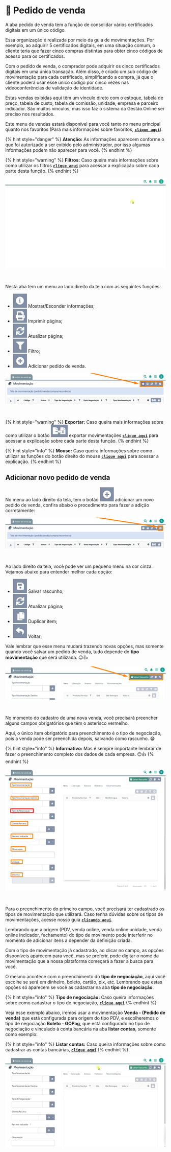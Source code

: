 # 📄 Pedido de venda

A aba pedido de venda tem a função de consolidar vários certificados digitais em um único código. 

Essa organização é realizada por meio da guia de movimentações. Por exemplo, ao adquirir 5 certificados digitais, em uma situação comum, o cliente teria que fazer cinco compras distintas para obter cinco códigos de acesso para os certificados. 

Com o pedido de venda, o comprador pode adquirir os cinco certificados digitais em uma única transação. Além disso, é criado um sub código de movimentação para cada certificado, simplificando a compra, já que o cliente poderá usar esse único código por cinco vezes nas videoconferências de validação de identidade.

Estas vendas exibidas aqui têm um vínculo direto com o estoque, tabela de preço, tabela de custo, tabela de comissão, unidade, empresa e parceiro indicador. São muitos vínculos, mas isso faz o sistema da Gestão.Online ser preciso nos resultados.

Este menu de vendas estará disponível para você tanto no menu principal quanto nos favoritos (Para mais informações sobre favoritos, [**`clique aqui`**](/erp-v2/primeiro_acesso/favoritos.md)).

{% hint style="danger" %}
**Atenção:** As informações aparecem conforme o que foi autorizado a ser exibido pelo administrador, por isso algumas informações podem não aparecer para você.
{% endhint %}

{% hint style="warning" %}
**Filtros:** Caso queira mais informações sobre como utilizar os filtros [**`clique aqui`**](/erp-v2/primeiro_acesso/filtros.md) para acessar a explicação sobre cada parte desta função.
{% endhint %}

![](/erp-v2/assets/funcionalidades/comercial/aba_pedido_venda.gif)

<br>

Nesta aba tem um menu ao lado direito da tela com as seguintes funções:

- <img src="/erp-v2/assets/icon_exibir.png" alt="" data-size="line"> Mostrar/Esconder informações;
- <img src="/erp-v2/assets/icon_imprimir.png" alt="" data-size="line"> Imprimir página;
- <img src="/erp-v2/assets/icon_atualizar.png" alt="" data-size="line"> Atualizar página;
- <img src="/erp-v2/assets/icon_filtro.png" alt="" data-size="line"> Filtro;
- <img src="/erp-v2/assets/icon_add.png" alt="" data-size="line"> Adicionar pedido de venda.

![](/erp-v2/assets/funcionalidades/comercial/aba_pedido_venda_menu.png)

<br>

{% hint style="warning" %}
**Exportar:** Caso queira mais informações sobre como utilizar o botão <img src="/erp-v2/assets/icon_exportar.png" alt="" data-size="line"> exportar movimentações [**`clique aqui`**](/erp-v2/primeiro_acesso/exportar.md) para acessar a explicação sobre cada parte desta função.
{% endhint %}

{% hint style="info" %}
**Mouse:** Caso queira informações sobre como utilizar as funções do botão direito do mouse [**`clique aqui`**](https://docs.gestao.plus/erp-v2/primeiro_acesso/atalhos_internos#menu-botao-direito-do-mouse) para acessar a explicação.
{% endhint %}

## Adicionar novo pedido de venda

No menu ao lado direito da tela, tem o botão <img src="/erp-v2/assets/icon_add.png" alt="" data-size="line"> adicionar um novo pedido de venda, confira abaixo o procedimento para fazer a adição corretamente:

![](/erp-v2/assets/funcionalidades/comercial/aba_pedido_venda_add.png)

<br>

Ao lado direito da tela, você pode ver um pequeno menu na cor cinza. Vejamos abaixo para entender melhor cada opção:

- <img src="/erp-v2/assets/icon_salvar.png" alt="" data-size="line"> Salvar rascunho;
- <img src="/erp-v2/assets/icon_atualizar.png" alt="" data-size="line"> Atualizar página;
- <img src="/erp-v2/assets/icon_duplicar.png" alt="" data-size="line"> Duplicar item;
- <img src="/erp-v2/assets/icon_voltar.png" alt="" data-size="line"> Voltar;

Vale lembrar que esse menu mudará trazendo novas opções, mas somente quando você salvar um pedido de venda, tudo depende do **tipo movimentação** que será utilizada. 😉👍

![](/erp-v2/assets/funcionalidades/comercial/aba_pedido_venda_add_menu.png)

<br>

No momento do cadastro de uma nova venda, você precisará preencher alguns campos obrigatórios que têm o asterisco vermelho.

Aqui, o único item obrigatório para preenchimento é o tipo de negociação, pois a venda pode ser preenchida depois, salvando como rascunho. 😁

{% hint style="info" %}
**Informativo:** Mas é sempre importante lembrar de fazer o preenchimento completo dos dados de cada empresa. 😉👍
{% endhint %}

![](/erp-v2/assets/funcionalidades/comercial/aba_pedido_venda_add_venda.png)

<br>

Para o preenchimento do primeiro campo, você precisará ter cadastrado os tipos de movimentação que utilizará. Caso tenha dúvidas sobre os tipos de movimentações, acesse nosso guia [**`clicando aqui`**](/erp-v2/funcionalidades/parametrizacoes/tipo_movimentacao.md).

Lembrando que a origem (PDV, venda online, venda online unidade, venda online indicador, fechamento) do tipo de movimento pode interferir no momento de adicionar itens a depender da definição criada.

Com o tipo de movimentação já cadastrado, ao clicar no campo, as opções disponíveis aparecem para você, mas se preferir, pode digitar o nome da movimentação que a nossa plataforma começará a fazer a busca para você.

O mesmo acontece com o preenchimento do **tipo de negociação**, aqui você escolhe se será em dinheiro, boleto, cartão, pix, etc. Lembrando que estas opções só aparecem se você as cadastrar na aba **tipo de negociação**.

{% hint style="info" %}
**Tipo de negociação:** Caso queira informações sobre como cadastrar o tipo de negociação, [**`clique aqui`**](/erp-v2/funcionalidades/financeiro/tipos_negociacao.md)
{% endhint %}

Veja esse exemplo abaixo, iremos usar a movimentação **Venda - (Pedido de venda)** que está configurada para origem do tipo PDV, e escolheremos o tipo de negociação **Boleto - GOPag**, que está configurado no tipo de negociação e vinculado à conta bancária na aba **listar contas**, somente como exemplo:

{% hint style="info" %}
**Listar contas:** Caso queira informações sobre como cadastrar as contas bancárias, [**`clique aqui`**](/erp-v2/funcionalidades/financeiro/listar_contas_bancarias.md.md)
{% endhint %}

![](/erp-v2/assets/funcionalidades/comercial/aba_pedido_venda_add_campo_1_e_2.gif)

<br>

